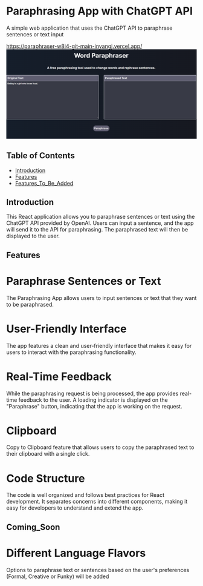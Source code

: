 
# Paraphrasing App with ChatGPT API

A simple web application that uses the ChatGPT API to paraphrase sentences or text input

https://paraphraser-w8i4-git-main-inyangj.vercel.app/
<img src="/public/Word_Parahrasing_APP.png"/>


## Table of Contents
- [Introduction](#introduction)
- [Features](#features)
- [Features_To_Be_Added](#Coming_Soon)


## Introduction

This React application allows you to paraphrase sentences or text using the ChatGPT API provided by OpenAI. Users can input a sentence, and the app will send it to the API for paraphrasing. The paraphrased text will then be displayed to the user.

## Features

# Paraphrase Sentences or Text
The Paraphrasing App allows users to input sentences or text that they want to be paraphrased.

# User-Friendly Interface
The app features a clean and user-friendly interface that makes it easy for users to interact with the paraphrasing functionality.


# Real-Time Feedback
While the paraphrasing request is being processed, the app provides real-time feedback to the user. A loading indicator is displayed on the "Paraphrase" button, indicating that the app is working on the request.

# Clipboard
Copy to Clipboard feature that allows users to copy the paraphrased text to their clipboard with a single click.

# Code Structure
The code is well organized and follows best practices for React development. It separates concerns into different components, making it easy for developers to understand and extend the app.


## Coming_Soon

# Different Language Flavors
Options to paraphrase text or sentences based on the user's preferences (Formal, Creative or Funky) will be added

